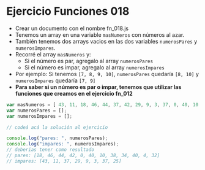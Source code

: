 # Ejercicio Funciones 018

* Crear un documento con el nombre fn_018.js
* Tenemos un array en una variable `masNumeros` con números al azar.
* También tenemos dos arrays vacios en las dos variables `numerosPares` y `numerosImpares`.
* Recorré el array `masNumeros` y:
  * Si el número es par, agregalo al array `numerosPares`
  * Si el número es impar, agregalo al array `numerosImpares`
* Por ejemplo: Si tenemos `[7, 8, 9, 10]`, `numerosPares` quedaría `[8, 10]` y `numerosImpares` quedaría `[7, 9]`
* **Para saber si un número es par o impar, tenemos que utilizar las funciones que creamos en el ejercicio fn_012**

```js
var masNumeros = [ 43, 11, 18, 46, 44, 37, 42, 29, 9, 3, 37, 0, 40, 10, 38, 34, 25, 40, 4, 32 ];
var numerosPares = [];
var numerosImpares = [];

// codeá acá la solución al ejercicio

console.log("pares: ", numerosPares);
console.log("impares: ", numerosImpares);
// deberias tener como resultado
// pares: [18, 46, 44, 42, 0, 40, 10, 38, 34, 40, 4, 32]
// impares: [43, 11, 37, 29, 9, 3, 37, 25]
```